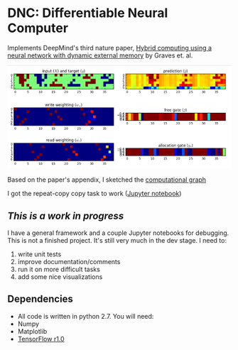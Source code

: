 DNC: Differentiable Neural Computer
=======

Implements DeepMind's third nature paper, [Hybrid computing using a neural network with dynamic external memory](http://www.nature.com/nature/journal/v538/n7626/full/nature20101.html) by Graves et. al.

![Repeat copy results](static/repeat_copy_results.png?raw=true)

Based on the paper's appendix, I sketched the [computational graph](https://docs.google.com/drawings/d/1Fc9eOH1wPw0PbBHWkEH39jik7h7HT9BWAE8ZhSr4hJc/edit?usp=sharing)

I got the repeat-copy copy task to work ([Jupyter notebook](https://nbviewer.jupyter.org/github/greydanus/dnc/blob/master/repeat-copy/repeat-copy-nn.ipynb))

_This is a work in progress_
--------
I have a general framework and a couple Jupyter notebooks for debugging. This is not a finished project. It's still very much in the dev stage. I need to:
  1. write unit tests
  2. improve documentation/comments
  3. run it on more difficult tasks
  4. add some nice visualizations


Dependencies
--------
* All code is written in python 2.7. You will need:
 * Numpy
 * Matplotlib
 * [TensorFlow r1.0](https://www.tensorflow.org/api_docs/python/)
